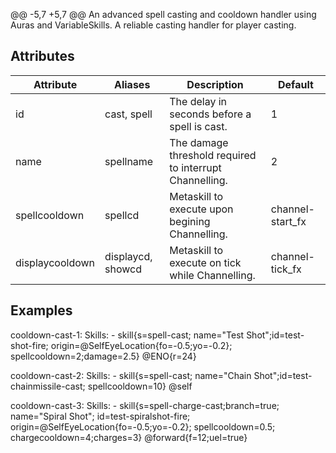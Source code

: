 @@ -5,7 +5,7 @@ An advanced spell casting and cooldown handler using Auras and VariableSkills. A reliable casting handler for player casting.

## Attributes
| Attribute | Aliases   | Description                                                          | Default |
|-----------|-----------|----------------------------------------------------------------------|---------|
| id   | cast, spell | The delay in seconds before a spell is cast.                        | 1 |
| name   | spellname | The damage threshold required to interrupt Channelling.                      | 2 |
| spellcooldown   | spellcd | Metaskill to execute upon begining Channelling.                     | channel-start_fx |
| displaycooldown   | displaycd, showcd |  Metaskill to execute on tick while Channelling.                        | channel-tick_fx |

## Examples
  cooldown-cast-1:
    Skills:
    - skill{s=spell-cast;
      name="Test Shot";id=test-shot-fire;
      origin=@SelfEyeLocation{fo=-0.5;yo=-0.2};
      spellcooldown=2;damage=2.5} @ENO{r=24}

  cooldown-cast-2:
    Skills:
    - skill{s=spell-cast;
      name="Chain Shot";id=test-chainmissile-cast;
      spellcooldown=10} @self

  cooldown-cast-3:
    Skills:
    - skill{s=spell-charge-cast;branch=true;
      name="Spiral Shot";
      id=test-spiralshot-fire;
      origin=@SelfEyeLocation{fo=-0.5;yo=-0.2};
      spellcooldown=0.5;
      chargecooldown=4;charges=3} @forward{f=12;uel=true}

